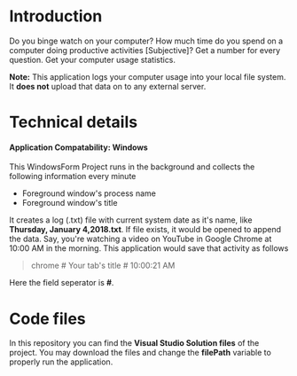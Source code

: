 # Introduction
Do you binge watch on your computer? How much time do you spend on a computer doing productive activities [Subjective]? Get a number for every question. Get your computer usage statistics.

**Note:** This application logs your computer usage into your local file system. It **does not** upload that data on to any external server. 

# Technical details

#### Application Compatability: Windows

This WindowsForm Project runs in the background and collects the following information every minute
* Foreground window's process name
* Foreground window's title

It creates a log (.txt) file with current system date as it's name, like **Thursday, January 4,2018.txt**. If file exists, it would be opened to append the data. Say, you're watching a video on YouTube in Google Chrome at 10:00 AM in the morning. This application would save that activity as follows

> chrome # Your tab's title # 10:00:21 AM

Here the field seperator is **#**.

# Code files

In this repository you can find the **Visual Studio Solution files** of the project. You may download the files and change the **filePath** variable to properly run the application.

